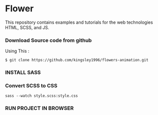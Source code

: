 # Flower

This repository contains examples and tutorials for the web technologies HTML, SCSS, and JS.

### Download Source code from github

Using This :

```
$ git clone https://github.com/kingsley1996/flowers-animation.git
```

### INSTALL SASS

### Convert SCSS to CSS

```
sass --watch style.scss:style.css
```

### RUN PROJECT IN BROWSER
